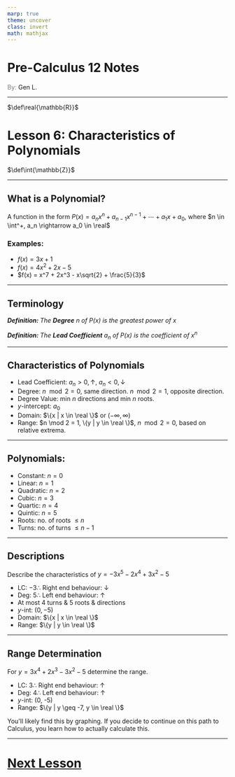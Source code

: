 ```yaml
---
marp: true
theme: uncover
class: invert
math: mathjax
---
```


# <!--fit--> Pre-Calculus 12 Notes
<span style="color:grey">By:</span> Gen L.

<!--_footer: In partnership with Hyperion University, 2024-->

---

$\def\real{\mathbb{R}}$

# Lesson 6: Characteristics of Polynomials

$\def\int{\mathbb{Z}}$

---

<!--paginate: true-->

## What is a Polynomial?

A function in the form $P(x) = a_nx^n + a_{n - 1}x^{n - 1} + \cdots + a_1x + a_0$,
where $n \in \int^+, a_n \rightarrow a_0 \in \real$

### Examples:
* $f(x) = 3x + 1$
* $f(x) = 4x^2 + 2x - 5$
* $f(x) = x^7 + 2x^3 - x\sqrt{2} + \frac{5}{3}$

---

## Terminology

*$\textbf{Definition: }$ The **Degree** $n$ of $P(x)$ is the greatest power of $x$*

*$\textbf{Definition: }$ The **Lead Coefficient** $a_n$ of $P(x)$ is the coefficient of $x^n$*

---

## Characteristics of Polynomials

* Lead Coefficient: $a_n > 0, \uparrow,\ a_n < 0, \downarrow$
* Degree: $n \mod 2 = 0,$ same direction. $n \mod 2 = 1,$ opposite direction.
* Degree Value: min $n$ directions and min $n$ roots.
* $y$-intercept: $a_0$
* Domain: $\{x | x \in \real \}$ or $(-\infty, \infty)$
* Range: $n \mod 2 = 1, \{y | y \in \real \}$, $n \mod 2 = 0,$ based on relative extrema.

---

## Polynomials:
* Constant: $n = 0$
* Linear: $n = 1$
* Quadratic: $n = 2$
* Cubic: $n = 3$
* Quartic: $n = 4$
* Quintic: $n = 5$
* Roots: no. of roots $\leq n$
* Turns: no. of turns $\leq n - 1$

---

## Descriptions

Describe the characteristics of $y = -3x^5 - 2x^4 + 3x^2 - 5$

* LC: $-3 \therefore$ Right end behaviour: $\downarrow$
* Deg: $5 \therefore$ Left end behaviour: $\uparrow$
* At most 4 turns & 5 roots & directions
* $y$-int: $(0, -5)$
* Domain: $\{x | x \in \real \}$
* Range: $\{y | y \in \real \}$

---

## Range Determination

For $y = 3x^4 + 2x^3 - 3x^2 - 5$ determine the range.

* LC: $3 \therefore$ Right end behaviour: $\uparrow$
* Deg: $4 \therefore$ Left end behaviour: $\uparrow$
* $y$-int: (0, -5)
* Range: $\{y | y \geq -7, y \in \real \}$

You'll likely find this by graphing. If you decide to continue on this path to Calculus, you learn how to actually calculate this.

---

# [Next Lesson <i class="fa-solid fa-circle-arrow-right"></i>](Lesson%207%20(Graphing%20Polynomials).html) 

<link rel="stylesheet" href="https://cdnjs.cloudflare.com/ajax/libs/font-awesome/6.3.0/css/all.min.css">